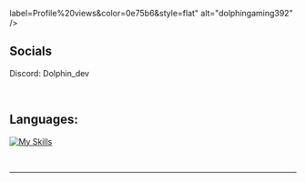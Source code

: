 <p align="left">label=Profile%20views&color=0e75b6&style=flat" alt="dolphingaming392" /> </p>

## Socials

Discord: Dolphin_dev 

<br>

## Languages:

[![My Skills](https://skillicons.dev/icons?i=html,css,js,ts,py,tailwind,nodejs,react)](https://skillicons.dev)



<br>

---
